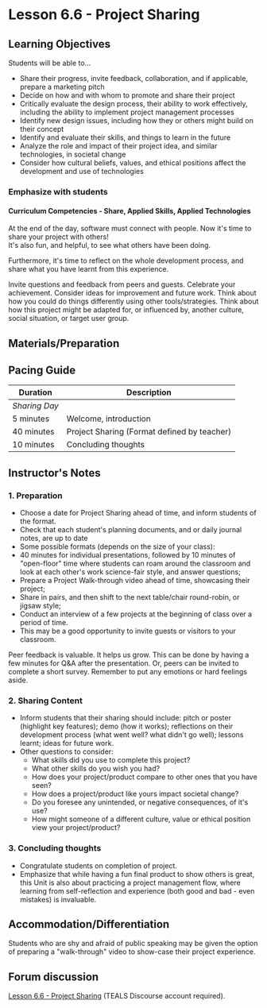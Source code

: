 # Lesson 6.6 - Project Sharing

## Learning Objectives

Students will be able to...

- Share their progress, invite feedback, collaboration, and if applicable, prepare a marketing pitch
- Decide on how and with whom to promote and share their project
- Critically evaluate the design process, their ability to work effectively, including the ability to implement project management processes
- Identify new design issues, including how they or others might build on their concept
- Identify and evaluate their skills, and things to learn in the future
- Analyze the role and impact of their project idea, and similar technologies, in societal change
- Consider how cultural beliefs, values, and ethical positions affect the development and use of technologies

### Emphasize with students

#### Curriculum Competencies - Share, Applied Skills, Applied Technologies

At the end of the day, software must connect with people.  Now it's time to share your project with others!  
It's also fun, and helpful, to see what others have been doing.  

Furthermore, it's time to reflect on the whole development process, and share what you have learnt from this experience.  

Invite questions and feedback from peers and guests.  Celebrate your achievement.  Consider ideas for improvement and future work. Think about how you could do things differently using other tools/strategies. Think about how this project might be adapted for, or influenced by, another culture, social situation, or target user group.

## Materials/Preparation

## Pacing Guide

| Duration      | Description                                   |
| ------------- | --------------------------------------------- |
| _Sharing Day_   |                                               |
| 5 minutes     | Welcome, introduction |
| 40 minutes    | Project Sharing (Format defined by teacher)                           |
| 10 minutes    | Concluding thoughts                                   |

## Instructor's Notes

### 1.  Preparation

- Choose a date for Project Sharing ahead of time, and inform students of the format.
- Check that each student's planning documents, and or daily journal notes, are up to date
- Some possible formats (depends on the size of your class):
- 40 minutes for individual presentations, followed by 10 minutes of "open-floor" time where students can roam around the classroom and look at each other's work science-fair style, and answer questions;
- Prepare a Project Walk-through video ahead of time, showcasing their project;
- Share in pairs, and then shift to the next table/chair round-robin, or jigsaw style;  
- Conduct an interview of a few projects at the beginning of class over a period of time.
- This may be a good opportunity to invite guests or visitors to your classroom.

Peer feedback is valuable.  It helps us grow.  This can be done by having a few minutes for Q&A after the presentation.  Or, peers can be invited to complete a short survey.  Remember to put any emotions or hard feelings aside.

### 2.  Sharing Content

- Inform students that their sharing should include:  pitch or poster (highlight key features); demo (how it works); reflections on their development process (what went well? what didn't go well);  lessons learnt;  ideas for future work.
- Other questions to consider:
  - What skills did you use to complete this project?
  - What other skills do you wish you had?
  - How does your project/product compare to other ones that you have seen?
  - How does a project/product like yours impact societal change?
  - Do you foresee any unintended, or negative consequences, of it's use?
  - How might someone of a different culture, value or ethical position view your project/product?

### 3.  Concluding thoughts

- Congratulate students on completion of project.
- Emphasize that while having a fun final product to show others is great, this Unit is also about practicing a project management flow, where learning from self-reflection and experience (both good and bad - even mistakes) is invaluable.

## Accommodation/Differentiation

Students who are shy and afraid of public speaking may be given the option of preparing a "walk-through" video to show-case their project experience.

## Forum discussion

[Lesson 6.6 - Project Sharing](http://forums.tealsk12.org/c/intro-unit-6/lesson-6-6-project-sharing) (TEALS Discourse account required).
